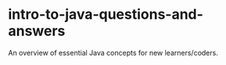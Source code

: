 # intro-to-java-questions-and-answers
An overview of essential Java concepts for new learners/coders.
